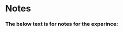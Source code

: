 # Notes

### The below text is for notes for the experince:

<!-- Configure the clever.launch in aruco param
Configure the aruco.launch
Generate a map
Configure the main_camera.launch
sudo systemctl restart clever -->

